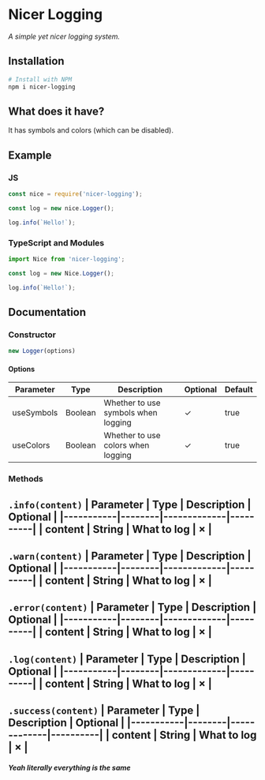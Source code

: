 # Nicer Logging
*A simple yet nicer logging system.*
## Installation
```sh
# Install with NPM
npm i nicer-logging
```
## What does it have?
It has symbols and colors (which can be disabled).
## Example
### JS
```js
const nice = require('nicer-logging');

const log = new nice.Logger();

log.info(`Hello!`);
```
### TypeScript and Modules
```ts
import Nice from 'nicer-logging';

const log = new Nice.Logger();

log.info(`Hello!`);
```
## Documentation
### Constructor
```js
new Logger(options)
```
#### Options
| Parameter  | Type    | Description                         | Optional  | Default |
|------------|---------|-------------------------------------|-----------|---------|
| useSymbols | Boolean | Whether to use symbols when logging | &check;   | true    |
| useColors  | Boolean | Whether to use colors when logging  | &check;   | true    |
### Methods
`.info(content)`
| Parameter | Type   | Description | Optional |
|-----------|--------|-------------|----------|
| content   | String | What to log | &times;  |
---
`.warn(content)`
| Parameter | Type   | Description | Optional |
|-----------|--------|-------------|----------|
| content   | String | What to log | &times;  |
---
`.error(content)`
| Parameter | Type   | Description | Optional |
|-----------|--------|-------------|----------|
| content   | String | What to log | &times;  |
---
`.log(content)`
| Parameter | Type   | Description | Optional |
|-----------|--------|-------------|----------|
| content   | String | What to log | &times;  |
---
`.success(content)`
| Parameter | Type   | Description | Optional |
|-----------|--------|-------------|----------|
| content   | String | What to log | &times;  |
---
#### *Yeah literally everything is the same*